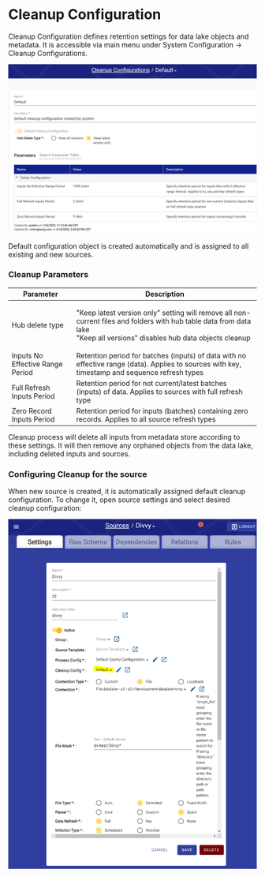 # Cleanup Configuration

Cleanup Configuration defines retention settings for data lake objects and metadata. It is accessible via main menu under System Configuration -> Cleanup Configurations.&#x20;

![](<../../.gitbook/assets/image (386) (1).png>)

Default configuration object is created automatically and is assigned to all existing and new sources.

### Cleanup Parameters

| Parameter                        | Description                                                                                                                                                                          |
| -------------------------------- | ------------------------------------------------------------------------------------------------------------------------------------------------------------------------------------ |
| Hub delete type                  | <p>"Keep latest version only" setting will remove all non-current files and folders with hub table data from data lake <br>"Keep all versions" disables hub data objects cleanup</p> |
| Inputs No Effective Range Period | Retention period for batches (inputs) of data with no effective range (data). Applies to sources with key, timestamp and sequence refresh types                                      |
| Full Refresh Inputs Period       | Retention period for not current/latest batches (inputs) of data. Applies to sources with full refresh type                                                                          |
| Zero Record Inputs Period        | Retention period for inputs (batches) containing zero records. Applies to all source refresh types                                                                                   |

Cleanup process will delete all inputs from metadata store according to these settings. It will then remove any orphaned objects from the data lake, including deleted inputs and sources.

### Configuring Cleanup for the source

When new source is created, it is automatically assigned default cleanup configuration. To change it, open source settings and select desired cleanup configuration:

&#x20;

![](<../../.gitbook/assets/image (390) (1).png>)
